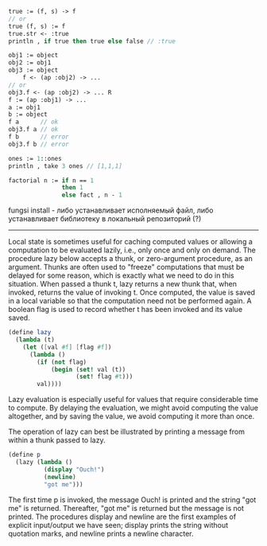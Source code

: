 ```ats
true := (f, s) -> f
// or
true (f, s) := f
true.str <- :true
println , if true then true else false // :true

obj1 := object
obj2 := obj1
obj3 := object
    f <- (ap :obj2) -> ...
// or
obj3.f <- (ap :obj2) -> ... R
f := (ap :obj1) -> ...  
a := obj1
b := object
f a      // ok
obj3.f a // ok
f b      // error
obj3.f b // error

ones := 1::ones
println , take 3 ones // [1,1,1]

factorial n := if n == 1
               then 1
               else fact , n - 1
```
    
fungsi install - либо устанавливает исполняемый файл, либо устанавливает библиотеку в локальный репозиторий (?)





---

Local state is sometimes useful for caching computed values or allowing a computation to be evaluated lazily, i.e., only once and only on demand. The procedure lazy below accepts a thunk, or zero-argument procedure, as an argument. Thunks are often used to "freeze" computations that must be delayed for some reason, which is exactly what we need to do in this situation. When passed a thunk t, lazy returns a new thunk that, when invoked, returns the value of invoking t. Once computed, the value is saved in a local variable so that the computation need not be performed again. A boolean flag is used to record whether t has been invoked and its value saved.

```scheme
(define lazy
  (lambda (t)
    (let ([val #f] [flag #f])
      (lambda ()
        (if (not flag)
            (begin (set! val (t))
                   (set! flag #t)))
        val))))
```

Lazy evaluation is especially useful for values that require considerable time to compute. By delaying the evaluation, we might avoid computing the value altogether, and by saving the value, we avoid computing it more than once.

The operation of lazy can best be illustrated by printing a message from within a thunk passed to lazy.

```scheme
(define p
  (lazy (lambda ()
          (display "Ouch!")
          (newline)
          "got me")))
```

The first time p is invoked, the message Ouch! is printed and the string "got me" is returned. Thereafter, "got me" is returned but the message is not printed. The procedures display and newline are the first examples of explicit input/output we have seen; display prints the string without quotation marks, and newline prints a newline character.